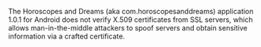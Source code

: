 The Horoscopes and Dreams (aka com.horoscopesanddreams) application 1.0.1 for Android does not verify X.509 certificates from SSL servers, which allows man-in-the-middle attackers to spoof servers and obtain sensitive information via a crafted certificate.